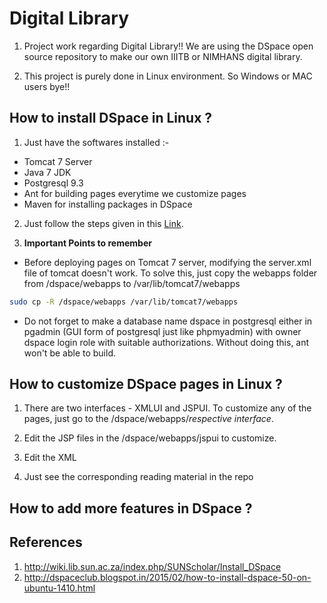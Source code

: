 # Digital Library
1. Project work regarding Digital Library!! We are using the DSpace open source repository to make our own IIITB or NIMHANS digital library.

2. This project is purely done in Linux environment. So Windows or MAC users bye!!

## How to install DSpace in Linux ?

1. Just have the softwares installed :-
  - Tomcat 7 Server
  - Java 7 JDK
  - Postgresql 9.3
  - Ant for building pages everytime we customize pages
  - Maven for installing packages in DSpace
  
2. Just follow the steps given in this <a href="http://dspaceclub.blogspot.in/2015/02/how-to-install-dspace-50-on-ubuntu-1410.html" target="_blank">Link</a>.

3. **Important Points to remember**
  - Before deploying pages on Tomcat 7 server, modifying the server.xml file of tomcat doesn't work. To solve this, just copy the webapps folder from /dspace/webapps to /var/lib/tomcat7/webapps
  
  ```sh
  sudo cp -R /dspace/webapps /var/lib/tomcat7/webapps
  ```
  - Do not forget to make a database name dspace in postgresql either in pgadmin (GUI form of postgresql just like phpmyadmin) with owner dspace login role with suitable authorizations. Without doing this, ant won't be able to build. 

## How to customize DSpace pages in Linux ?

1. There are two interfaces - XMLUI and JSPUI. To customize any of the pages, just go to the /dspace/webapps/*respective interface*.

2. Edit the JSP files in the /dspace/webapps/jspui to customize.

3. Edit the XML

4. Just see the corresponding reading material in the repo

## How to add more features in DSpace ?

## References

1. http://wiki.lib.sun.ac.za/index.php/SUNScholar/Install_DSpace
2. http://dspaceclub.blogspot.in/2015/02/how-to-install-dspace-50-on-ubuntu-1410.html
